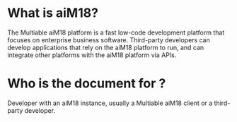 # What is aiM18?

The Multiable aiM18 platform is a fast low-code development platform that focuses on enterprise business software.
Third-party developers can develop applications that rely on the aiM18 platform to run, and can integrate other platforms with the aiM18 platform via APIs.

# Who is the document for ?

Developer with an aiM18 instance, usually a Multiable aiM18 client or a third-party developer.

